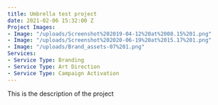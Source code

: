 ```yaml
---
title: Umbrella test project
date: 2021-02-06 15:32:00 Z
Project Images:
- Image: "/uploads/Screenshot%202019-04-12%20at%2008.15%201.png"
- Image: "/uploads/Screenshot%202020-06-19%20at%2015.17%201.png"
- Image: "/uploads/Brand_assets-07%201.png"
Services:
- Service Type: Branding
- Service Type: Art Direction
- Service Type: Campaign Activation
---
```


This is the description of the project
